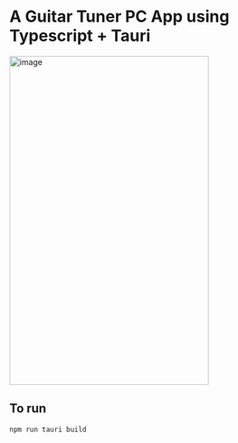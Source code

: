 # A Guitar Tuner PC App using Typescript + Tauri

<img width="352" height="582" alt="image" src="https://github.com/user-attachments/assets/e49ca742-dcfb-44e2-9d7e-f297c246e6dd" />

## To run 
````bash
npm run tauri build
````
